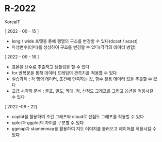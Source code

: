 # R-2022
KoreaIT

[ 2022 - 09 - 15 ]
 - long / wide 포맷을 통해 행열의 구조를 변경할 수 있다(dcast / acast)
 - 파생변수(더미)를 생성하여 구조를 변경할 수 있다(각각의 데이터 병합)

[ 2022 - 09 - 16 ]
 - 표본을 난수로 추출하고 샘플링을 할 수 있다
 - for 반복문을 통해 데이터 프레임의 관측치를 적용할 수 있다
 - 실습과제 : 각 행의 데이터, 조건에 만족하는 값, 함수 활용 데이터 값을 추출할 수 있다
 - 고급 시각화 분석 : 분포, 밀도, 막대, 점, 산점도 그래프를 그리고 옵션을 적용시킬 수 있다

[ 2022 -09 - 22]
 - coplot을 활용하여 조건 그래프와 cloud로 산점도 그래프를 적용할 수 있다
 - qplot과 ggplot의 차이를 구분할 수 있다
 - ggmap과 stamenmap을 활용하여 지도 이미지를 불러오고 레이어를 적용시킬 수 있다
 
